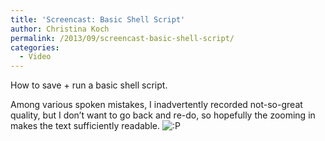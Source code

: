 ```yaml
---
title: 'Screencast: Basic Shell Script'
author: Christina Koch
permalink: /2013/09/screencast-basic-shell-script/
categories:
  - Video
---
```

How to save + run a basic shell script. 



Among various spoken mistakes, I inadvertently recorded not-so-great quality, but I don&#8217;t want to go back and re-do, so hopefully the zooming in makes the text sufficiently readable. <img src="http://localhost:8080/wp-includes/images/smilies/icon_razz.gif" alt=":P" class="wp-smiley" />
